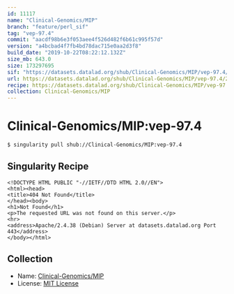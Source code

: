 ```yaml
---
id: 11117
name: "Clinical-Genomics/MIP"
branch: "feature/perl_sif"
tag: "vep-97.4"
commit: "aacdf98b6e3f053aee4f526d482f6b61c995f57d"
version: "a4bcbad4f7fb4bd78dac715e0aa2d3f8"
build_date: "2019-10-22T08:22:12.132Z"
size_mb: 643.0
size: 173297695
sif: "https://datasets.datalad.org/shub/Clinical-Genomics/MIP/vep-97.4/2019-10-22-aacdf98b-a4bcbad4/a4bcbad4f7fb4bd78dac715e0aa2d3f8.sif"
url: https://datasets.datalad.org/shub/Clinical-Genomics/MIP/vep-97.4/2019-10-22-aacdf98b-a4bcbad4/
recipe: https://datasets.datalad.org/shub/Clinical-Genomics/MIP/vep-97.4/2019-10-22-aacdf98b-a4bcbad4/Singularity
collection: Clinical-Genomics/MIP
---
```


# Clinical-Genomics/MIP:vep-97.4

```bash
$ singularity pull shub://Clinical-Genomics/MIP:vep-97.4
```

## Singularity Recipe

```singularity
<!DOCTYPE HTML PUBLIC "-//IETF//DTD HTML 2.0//EN">
<html><head>
<title>404 Not Found</title>
</head><body>
<h1>Not Found</h1>
<p>The requested URL was not found on this server.</p>
<hr>
<address>Apache/2.4.38 (Debian) Server at datasets.datalad.org Port 443</address>
</body></html>
```

## Collection

 - Name: [Clinical-Genomics/MIP](https://github.com/Clinical-Genomics/MIP)
 - License: [MIT License](https://api.github.com/licenses/mit)

